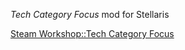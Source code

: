 *Tech Category Focus* mod for Stellaris

[Steam Workshop::Tech Category Focus](https://steamcommunity.com/sharedfiles/filedetails/?id=)